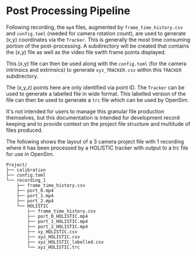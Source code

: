 # Post Processing Pipeline

Following recording, the `mp4` files, augmented by `frame_time_history.csv` and `config.toml` (needed for camera rotation count), are used to generate (x,y) coordinates via the `Tracker`. This is generally the most time consuming portion of the post-processing. A subdirectory will be created that contains the (x,y) file as well as the video file swith frame points displayed.

This (x,y) file can then be used along with the `config.toml` (for the camera intrinsics and extrinsics) to generate `xyz_TRACKER.csv` within this `TRACKER` subdirectory.

The (x,y,z) points here are only identified via point ID. The `Tracker` can be used to generate a labelled file in wide format. This labelled version of the file can then be used to generate a `trc` file which can be used by OpenSim. 

It's not intended for users to manage this granular file production themselves, but this documentation is intended for development record keeping and to provide context on the project file structure and multitude of files produced.

The following shows the layout of a 3 camera project file with 1 recording where it has been processed by a HOLISTIC tracker with output to a trc file for use in OpenSim.

```
Project/
├── calibration
├── config.toml
└── recording_1
    ├── frame_time_history.csv
    ├── port_0.mp4
    ├── port_1.mp4
    ├── port_2.mp4
    └── HOLISTIC
        ├── frame_time_history.csv
        ├── port_0_HOLISTIC.mp4
        ├── port_1_HOLISTIC.mp4
        ├── port_2_HOLISTIC.mp4
        ├── xy_HOLISTIC.csv
        ├── xyz_HOLISTIC.csv
        ├── xyz_HOLISTIC_labelled.csv
        └── xyz_HOLISTIC.trc
```